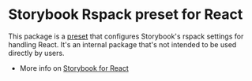 # Storybook Rspack preset for React

This package is a [preset](https://storybook.js.org/docs/react/addons/writing-presets#presets-api) that configures Storybook's rspack settings for handling React.
It's an internal package that's not intended to be used directly by users.

- More info on [Storybook for React](https://storybook.js.org/docs/react/get-started/introduction)
